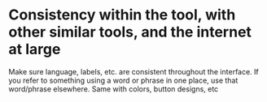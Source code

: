 # Consistency within the tool, with other similar tools, and the internet at large

Make sure language, labels, etc. are consistent throughout the interface. If you refer to something using a word or phrase in one place, use that word/phrase elsewhere. Same with colors, button designs, etc

